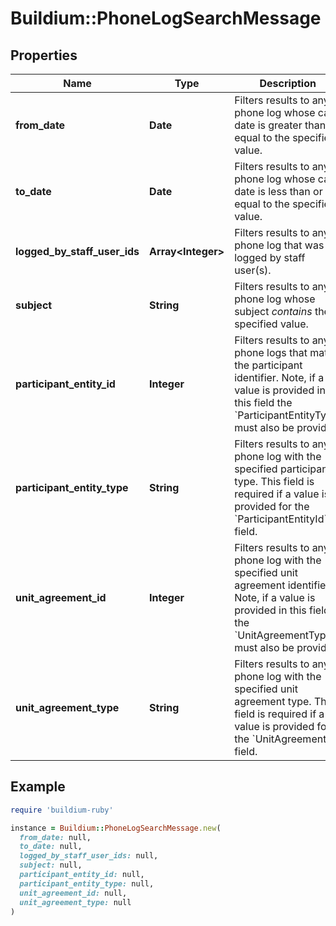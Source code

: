 # Buildium::PhoneLogSearchMessage

## Properties

| Name | Type | Description | Notes |
| ---- | ---- | ----------- | ----- |
| **from_date** | **Date** | Filters results to any phone log whose call date is greater than or equal to the specified value. | [optional] |
| **to_date** | **Date** | Filters results to any phone log whose call date is less than or equal to the specified value. | [optional] |
| **logged_by_staff_user_ids** | **Array&lt;Integer&gt;** | Filters results to any phone log that was logged by staff user(s). | [optional] |
| **subject** | **String** | Filters results to any phone log whose subject *contains* the specified value. | [optional] |
| **participant_entity_id** | **Integer** | Filters results to any phone logs that match the participant identifier. Note, if a value is provided in this field the &#x60;ParticipantEntityType&#x60; must also be provided. | [optional] |
| **participant_entity_type** | **String** | Filters results to any phone log with the specified participant type. This field is required if a value is provided for the &#x60;ParticipantEntityId&#x60; field. | [optional] |
| **unit_agreement_id** | **Integer** | Filters results to any phone log with the specified unit agreement identifier. Note, if a value is provided in this field the &#x60;UnitAgreementType&#x60; must also be provided. | [optional] |
| **unit_agreement_type** | **String** | Filters results to any phone log with the specified unit agreement type. This field is required if a value is provided for the &#x60;UnitAgreementId&#x60; field. | [optional] |

## Example

```ruby
require 'buildium-ruby'

instance = Buildium::PhoneLogSearchMessage.new(
  from_date: null,
  to_date: null,
  logged_by_staff_user_ids: null,
  subject: null,
  participant_entity_id: null,
  participant_entity_type: null,
  unit_agreement_id: null,
  unit_agreement_type: null
)
```

